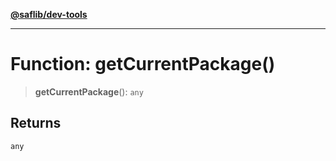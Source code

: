 [**@saflib/dev-tools**](../../../index.md)

---

# Function: getCurrentPackage()

> **getCurrentPackage**(): `any`

## Returns

`any`
